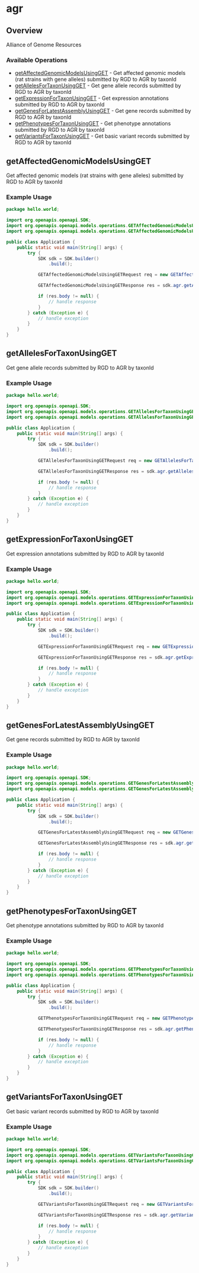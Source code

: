 # agr

## Overview

Alliance of Genome Resources

### Available Operations

* [getAffectedGenomicModelsUsingGET](#getaffectedgenomicmodelsusingget) - Get affected genomic models (rat strains with gene alleles) submitted by RGD to AGR by taxonId
* [getAllelesForTaxonUsingGET](#getallelesfortaxonusingget) - Get gene allele records submitted by RGD to AGR by taxonId
* [getExpressionForTaxonUsingGET](#getexpressionfortaxonusingget) - Get expression annotations submitted by RGD to AGR by taxonId
* [getGenesForLatestAssemblyUsingGET](#getgenesforlatestassemblyusingget) - Get gene records submitted by RGD to AGR by taxonId
* [getPhenotypesForTaxonUsingGET](#getphenotypesfortaxonusingget) - Get phenotype annotations submitted by RGD to AGR by taxonId
* [getVariantsForTaxonUsingGET](#getvariantsfortaxonusingget) - Get basic variant records submitted by RGD to AGR by taxonId

## getAffectedGenomicModelsUsingGET

Get affected genomic models (rat strains with gene alleles) submitted by RGD to AGR by taxonId

### Example Usage

```java
package hello.world;

import org.openapis.openapi.SDK;
import org.openapis.openapi.models.operations.GETAffectedGenomicModelsUsingGETRequest;
import org.openapis.openapi.models.operations.GETAffectedGenomicModelsUsingGETResponse;

public class Application {
    public static void main(String[] args) {
        try {
            SDK sdk = SDK.builder()
                .build();

            GETAffectedGenomicModelsUsingGETRequest req = new GETAffectedGenomicModelsUsingGETRequest("provident");            

            GETAffectedGenomicModelsUsingGETResponse res = sdk.agr.getAffectedGenomicModelsUsingGET(req);

            if (res.body != null) {
                // handle response
            }
        } catch (Exception e) {
            // handle exception
        }
    }
}
```

## getAllelesForTaxonUsingGET

Get gene allele records submitted by RGD to AGR by taxonId

### Example Usage

```java
package hello.world;

import org.openapis.openapi.SDK;
import org.openapis.openapi.models.operations.GETAllelesForTaxonUsingGETRequest;
import org.openapis.openapi.models.operations.GETAllelesForTaxonUsingGETResponse;

public class Application {
    public static void main(String[] args) {
        try {
            SDK sdk = SDK.builder()
                .build();

            GETAllelesForTaxonUsingGETRequest req = new GETAllelesForTaxonUsingGETRequest("distinctio");            

            GETAllelesForTaxonUsingGETResponse res = sdk.agr.getAllelesForTaxonUsingGET(req);

            if (res.body != null) {
                // handle response
            }
        } catch (Exception e) {
            // handle exception
        }
    }
}
```

## getExpressionForTaxonUsingGET

Get expression annotations submitted by RGD to AGR by taxonId

### Example Usage

```java
package hello.world;

import org.openapis.openapi.SDK;
import org.openapis.openapi.models.operations.GETExpressionForTaxonUsingGETRequest;
import org.openapis.openapi.models.operations.GETExpressionForTaxonUsingGETResponse;

public class Application {
    public static void main(String[] args) {
        try {
            SDK sdk = SDK.builder()
                .build();

            GETExpressionForTaxonUsingGETRequest req = new GETExpressionForTaxonUsingGETRequest("quibusdam");            

            GETExpressionForTaxonUsingGETResponse res = sdk.agr.getExpressionForTaxonUsingGET(req);

            if (res.body != null) {
                // handle response
            }
        } catch (Exception e) {
            // handle exception
        }
    }
}
```

## getGenesForLatestAssemblyUsingGET

Get gene records submitted by RGD to AGR by taxonId

### Example Usage

```java
package hello.world;

import org.openapis.openapi.SDK;
import org.openapis.openapi.models.operations.GETGenesForLatestAssemblyUsingGETRequest;
import org.openapis.openapi.models.operations.GETGenesForLatestAssemblyUsingGETResponse;

public class Application {
    public static void main(String[] args) {
        try {
            SDK sdk = SDK.builder()
                .build();

            GETGenesForLatestAssemblyUsingGETRequest req = new GETGenesForLatestAssemblyUsingGETRequest("unde");            

            GETGenesForLatestAssemblyUsingGETResponse res = sdk.agr.getGenesForLatestAssemblyUsingGET(req);

            if (res.body != null) {
                // handle response
            }
        } catch (Exception e) {
            // handle exception
        }
    }
}
```

## getPhenotypesForTaxonUsingGET

Get phenotype annotations submitted by RGD to AGR by taxonId

### Example Usage

```java
package hello.world;

import org.openapis.openapi.SDK;
import org.openapis.openapi.models.operations.GETPhenotypesForTaxonUsingGETRequest;
import org.openapis.openapi.models.operations.GETPhenotypesForTaxonUsingGETResponse;

public class Application {
    public static void main(String[] args) {
        try {
            SDK sdk = SDK.builder()
                .build();

            GETPhenotypesForTaxonUsingGETRequest req = new GETPhenotypesForTaxonUsingGETRequest("nulla");            

            GETPhenotypesForTaxonUsingGETResponse res = sdk.agr.getPhenotypesForTaxonUsingGET(req);

            if (res.body != null) {
                // handle response
            }
        } catch (Exception e) {
            // handle exception
        }
    }
}
```

## getVariantsForTaxonUsingGET

Get basic variant records submitted by RGD to AGR by taxonId

### Example Usage

```java
package hello.world;

import org.openapis.openapi.SDK;
import org.openapis.openapi.models.operations.GETVariantsForTaxonUsingGETRequest;
import org.openapis.openapi.models.operations.GETVariantsForTaxonUsingGETResponse;

public class Application {
    public static void main(String[] args) {
        try {
            SDK sdk = SDK.builder()
                .build();

            GETVariantsForTaxonUsingGETRequest req = new GETVariantsForTaxonUsingGETRequest("corrupti");            

            GETVariantsForTaxonUsingGETResponse res = sdk.agr.getVariantsForTaxonUsingGET(req);

            if (res.body != null) {
                // handle response
            }
        } catch (Exception e) {
            // handle exception
        }
    }
}
```
